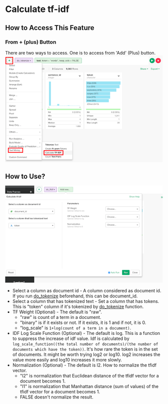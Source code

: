 # Calculate tf-idf

## How to Access This Feature

### From + (plus) Button
There are two ways to access. One is to access from 'Add' (Plus) button.
![](images/do_tfidf_add.png)

## How to Use?

![](images/do_tfidf_param.png)

* Select a column as document id - A column considered as document id. If you run [do_tokenize](./do_tokenize.md) beforehand, this can be document_id.
* Select a column that has tokenized text - Set a column that has tokens. This is "token" column if it's tokenized by [do_tokenize](./do_tokenize.md) function.
* TF Weight (Optional) - The default is "raw".
  * "raw" is count of a term in a document.
  * "binary" is if it exists or not. If it exists, it is 1 and if not, it is 0.
  * "log_scale" is ```1+log(count of a term in a document)```.
* IDF Log Scale Function (Optional) - The default is log. This is a function to suppress the increase of idf value. Idf is calculated by ```log_scale_function((the total number of documents)/(the number of documents which have the token))```. It's how rare the token is in the set of documents. It might be worth trying log2 or log10. log2 increases the value more easily and log10 increases it more slowly.
* Normalization (Optional) - The default is l2. How to normalize the tfidf vector.
  * "l2" is normalization that Euclidean distance of the tfidf vector for a document becomes 1.
  * "l1" is normalization that Manhattan distance (sum of values) of the tfidf vector for a document becomes 1.
  * FALSE doesn't normalize the result.
